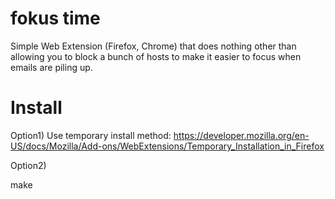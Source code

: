 # fokus time

Simple Web Extension (Firefox, Chrome) that does nothing other than allowing you to block a bunch of hosts to make it easier to focus when emails are piling up.

# Install 

Option1) 
Use temporary install method: https://developer.mozilla.org/en-US/docs/Mozilla/Add-ons/WebExtensions/Temporary_Installation_in_Firefox

Option2)

   make

